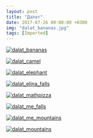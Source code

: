 ```yaml
---
layout: post
title: "Далат"
date: 2017-07-26 00:00:00 +0300
img: "dalat_bananas.jpg"
tags: [Imported]
---
```


[![dalat_bananas](/blog/assetsdalat_bananas.jpg)](/blog/assetsdalat_bananas.jpg)

[![dalat_camel](/blog/assetsdalat_camel.jpg)](/blog/assetsdalat_camel.jpg) 

[![dalat_elephant](/blog/assetsdalat_elephant.jpg)](/blog/assetsdalat_elephant.jpg) 

[![dalat_elina_falls](/blog/assetsdalat_elina_falls.jpg)](/blog/assetsdalat_elina_falls.jpg) 

[![dalat_mathpizza](/blog/assetsdalat_mathpizza.jpg)](/blog/assetsdalat_mathpizza.jpg)

[![dalat_me_falls](/blog/assetsdalat_me_falls.jpg)](/blog/assetsdalat_me_falls.jpg)

[![dalat_me_mountains](/blog/assetsdalat_me_mountains.jpg)](/blog/assetsdalat_me_mountains.jpg) 

[![dalat_mountains](/blog/assetsdalat_mountains.jpg)](/blog/assetsdalat_mountains.jpg)
